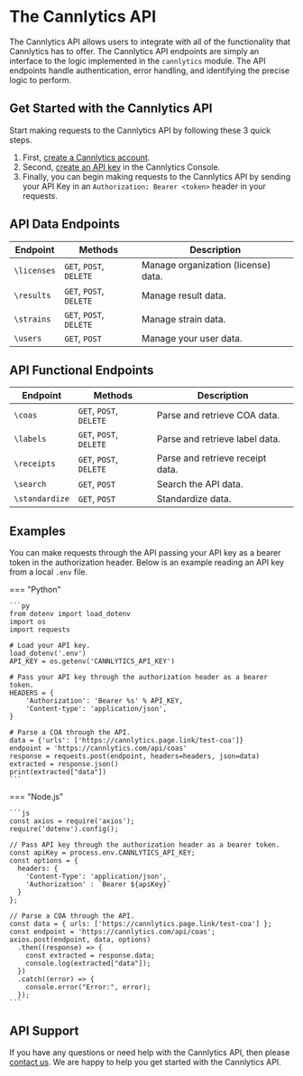 # The Cannlytics API

The Cannlytics API allows users to integrate with all of the functionality that Cannlytics has to offer. The Cannlytics API endpoints are simply an interface to the logic implemented in the `cannlytics` module. The API endpoints handle authentication, error handling, and identifying the precise logic to perform.

## Get Started with the Cannlytics API

Start making requests to the Cannlytics API by following these 3 quick steps.

1. First, [create a Cannlytics account](https://cannlytics.com/account/sign-up).
2. Second, [create an API key](https://cannlytics.com/account/api-keys) in the Cannlytics Console.
3. Finally, you can begin making requests to the Cannlytics API by sending your API Key in an `Authorization: Bearer <token>` header in your requests.

## API Data Endpoints <a name="data-endpoints"></a>

| Endpoint | Methods | Description |
| -------- | ------- | ----------- |
| `\licenses` | `GET`, `POST`, `DELETE` | Manage organization (license) data. |
| `\results` | `GET`, `POST`, `DELETE` | Manage result data. |
| `\strains` | `GET`, `POST`, `DELETE` | Manage strain data. |
| `\users` | `GET`, `POST` | Manage your user data. |

## API Functional Endpoints <a name="data-endpoints"></a>

| Endpoint | Methods | Description |
| -------- | ------- | ----------- |
| `\coas` | `GET`, `POST`, `DELETE` | Parse and retrieve COA data. |
| `\labels` | `GET`, `POST`, `DELETE` | Parse and retrieve label data. |
| `\receipts` | `GET`, `POST`, `DELETE` | Parse and retrieve receipt data. |
| `\search` | `GET`, `POST` | Search the API data. |
| `\standardize` | `GET`, `POST` | Standardize data. |

## Examples <a name="examples"></a>

You can make requests through the API passing your API key as a bearer token in the authorization header. Below is an example reading an API key from a local `.env` file.

=== "Python"

    ```py
    from dotenv import load_dotenv
    import os
    import requests

    # Load your API key.
    load_dotenv('.env')
    API_KEY = os.getenv('CANNLYTICS_API_KEY')

    # Pass your API key through the authorization header as a bearer token.
    HEADERS = {
        'Authorization': 'Bearer %s' % API_KEY,
        'Content-type': 'application/json',
    }

    # Parse a COA through the API.
    data = {'urls': ['https://cannlytics.page.link/test-coa']}
    endpoint = 'https://cannlytics.com/api/coas'
    response = requests.post(endpoint, headers=headers, json=data)
    extracted = response.json()
    print(extracted["data"])
    ```


=== "Node.js"

    ```js
    const axios = require('axios');
    require('dotenv').config();

    // Pass API key through the authorization header as a bearer token.
    const apiKey = process.env.CANNLYTICS_API_KEY;
    const options = {
      headers: {
        'Content-Type': 'application/json',
        'Authorization' : `Bearer ${apiKey}`
      }
    };

    // Parse a COA through the API.
    const data = { urls: ['https://cannlytics.page.link/test-coa'] };
    const endpoint = 'https://cannlytics.com/api/coas';
    axios.post(endpoint, data, options)
      .then((response) => {
        const extracted = response.data;
        console.log(extracted["data"]);
      })
      .catch((error) => {
        console.error("Error:", error);
      });
    ```

## API Support

If you have any questions or need help with the Cannlytics API, then please <a href="https://cannlytics.com/support?topic=api">contact us</a>. We are happy to help you get started with the Cannlytics API.
